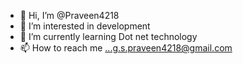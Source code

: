 - 👋 Hi, I’m @Praveen4218
- 👀 I’m interested in development
- 🌱 I’m currently learning Dot net technology
- 📫 How to reach me ...g.s.praveen4218@gmail.com

<!---
Praveen4218/Praveen4218 is a ✨ special ✨ repository because its `README.md` (this file) appears on your GitHub profile.
You can click the Preview link to take a look at your changes.
--->
